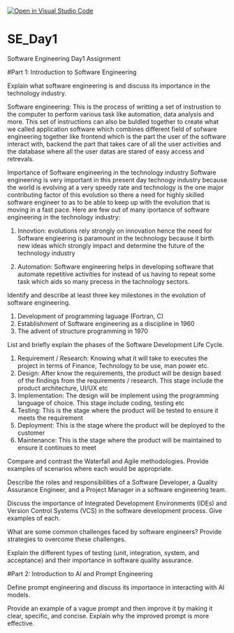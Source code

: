 [![Open in Visual Studio Code](https://classroom.github.com/assets/open-in-vscode-2e0aaae1b6195c2367325f4f02e2d04e9abb55f0b24a779b69b11b9e10269abc.svg)](https://classroom.github.com/online_ide?assignment_repo_id=18380767&assignment_repo_type=AssignmentRepo)
# SE_Day1
Software Engineering Day1 Assignment

#Part 1: Introduction to Software Engineering

Explain what software engineering is and discuss its importance in the technology industry.

Software engineering: This is the process of writting a set of instrustion to the computer to perform various task like automation, data analysis and more. This set of instructions can also be buldled together to create what we called application software which combines different field of sofware engineering together like frontend which is the part the user of the software interact with, backend the part that takes care of all the user activities and the database where all the user datas are stared of easy access and retrevals.

Importance of Software engineering in the technology industry
Software engineering is very important in this present day technogy industry because the world is evolving at a very speedy rate and technology is the one major contributing factor of this evolution so there a need for highly skilled software engineer to as to be able to keep up with the evolution that is moving in a fast pace. Here are few out of many iportance of software engineering in the technology industry:

1. Innovtion: evolutions rely strongly on innovation hence the need for Software engieering is paramount in the technology because it birth new ideas which strongly impact and determine the future of the technology industry

2. Automation: Software engineering helps in developing software that automate repetitive activities for instead of us having to repeat some task which aids so many precess in the tachnology sectors.


Identify and describe at least three key milestones in the evolution of software engineering.
1. Development of programming laguage (Fortran, C) 
2. Establishment of Software engineering as a discipline in 1960
3. The advent of structure programming in 1970 


List and briefly explain the phases of the Software Development Life Cycle.
1. Requirement / Research: Knowing what it will take to executes the project in terms of Finance, Technology to be use, man power etc.
2. Design: After know the requirements, the product will be design based of the findings from the requirements / research. This stage include the product architecture, UI/UX etc
3. Implementation: The design will be implement using the programming language of choice. This stage include coding, testing etc
4. Testing: This is the stage where the product will be tested to ensure it meets the requirement
5. Deployment: This is the stage where the product will be deployed to the customer
6. Maintenance: This is the stage where the product will be maintained to ensure it continues to meet


Compare and contrast the Waterfall and Agile methodologies. Provide examples of scenarios where each would be appropriate.


Describe the roles and responsibilities of a Software Developer, a Quality Assurance Engineer, and a Project Manager in a software engineering team.


Discuss the importance of Integrated Development Environments (IDEs) and Version Control Systems (VCS) in the software development process. Give examples of each.


What are some common challenges faced by software engineers? Provide strategies to overcome these challenges.


Explain the different types of testing (unit, integration, system, and acceptance) and their importance in software quality assurance.


#Part 2: Introduction to AI and Prompt Engineering


Define prompt engineering and discuss its importance in interacting with AI models.


Provide an example of a vague prompt and then improve it by making it clear, specific, and concise. Explain why the improved prompt is more effective.
